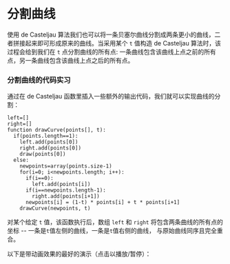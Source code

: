 # 分割曲线

使用 de Casteljau 算法我们也可以将一条贝塞尔曲线分割成两条更小的曲线，二者拼接起来即可形成原来的曲线。当采用某个 `t` 值构造 de Casteljau 算法时，该过程会给到我们在 `t` 点分割曲线的所有点: 一条曲线包含该曲线上点之前的所有点，另一条曲线包含该曲线上点之后的所有点。

<Graphic title="分割一条曲线" setup={this.setupCubic} draw={this.drawSplit} />

<div class="howtocode">

### 分割曲线的代码实习

通过在 de Casteljau 函数里插入一些额外的输出代码，我们就可以实现曲线的分割：

```
left=[]
right=[]
function drawCurve(points[], t):
  if(points.length==1):
    left.add(points[0])
    right.add(points[0])
    draw(points[0])
  else:
    newpoints=array(points.size-1)
    for(i=0; i<newpoints.length; i++):
      if(i==0):
        left.add(points[i])
      if(i==newpoints.length-1):
        right.add(points[i+1])
      newpoints[i] = (1-t) * points[i] + t * points[i+1]
    drawCurve(newpoints, t)
```

对某个给定 `t` 值，该函数执行后，数组 `left` 和 `right` 将包含两条曲线的所有点的坐标 -- 一条是`t`值左侧的曲线，一条是`t`值右侧的曲线， 与原始曲线同序且完全重合。

</div>

以下是带动画效果的最好的演示（点击以播放/暂停）：

<Graphic title="贝塞尔曲线的分割" setup={this.setupCubic} draw={this.drawAnimated} onClick={this.togglePlay} />
